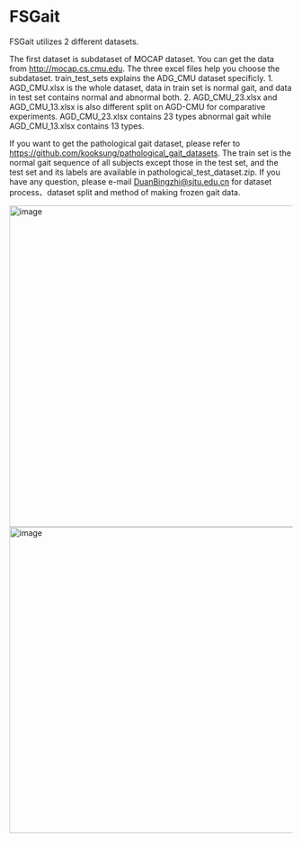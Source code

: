 # FSGait

FSGait utilizes 2 different datasets. 

The first dataset is subdataset of MOCAP dataset. You can get the data from http://mocap.cs.cmu.edu. The three excel files help you choose the subdataset.
train_test_sets explains the ADG_CMU dataset specificly. 1. AGD_CMU.xlsx is the whole dataset, data in train set is normal gait, and data in test set contains normal and abnormal both. 2. AGD_CMU_23.xlsx and AGD_CMU_13.xlsx is also different split on AGD-CMU for comparative experiments. AGD_CMU_23.xlsx contains 23 types abnormal gait while AGD_CMU_13.xlsx contains 13 types.

If you want to get the pathological gait dataset, please refer to https://github.com/kooksung/pathological_gait_datasets. The train set is the normal gait sequence of all subjects except those in the test set, and the test set and its labels are available in pathological_test_dataset.zip. If you have any question, please e-mail DuanBingzhi@sjtu.edu.cn for dataset process、dataset split and method of making frozen gait data.


<img width="571" alt="image" src="https://github.com/user-attachments/assets/21276308-5e66-4098-866d-de8cf870281f">


<img width="544" alt="image" src="https://github.com/user-attachments/assets/d93f22ec-5501-402e-a11d-bfe8d7ae32e0">
